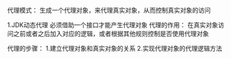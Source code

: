 代理模式：
生成一个代理对象，来代理真实对象，从而控制真实对象的访问

1.JDK动态代理
必须借助一个接口才能产生代理对象
代理的作用：
在真实对象访问之前或者之后加入对应的逻辑，或者根据其他规则控制是否使用代理对象

代理的步骤：
1.建立代理对象和真实对象的关系
2.实现代理对象的代理逻辑方法